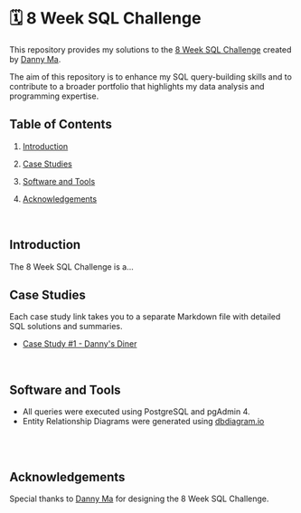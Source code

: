 # 🗓️ 8 Week SQL Challenge

This repository provides my solutions to the [8 Week SQL Challenge](https://8weeksqlchallenge.com/) created by [Danny Ma](https://www.linkedin.com/in/datawithdanny). 

The aim of this repository is to enhance my SQL query-building skills and to contribute to a broader portfolio that highlights my data analysis and programming expertise.
<br>

## Table of Contents
1. [Introduction](introduction)

2. [Case Studies](case-studies)

3. [Software and Tools](software-and-tools)

4. [Acknowledgements](acknowledgements)
</br>

## Introduction
The 8 Week SQL Challenge is a...
<br>

## Case Studies
Each case study link takes you to a separate Markdown file with detailed SQL solutions and summaries.
- [Case Study #1 - Danny's Diner](./Case_Study_1_Dannys_Diner/solutions.md)
</br>

## Software and Tools
- All queries were executed using PostgreSQL and pgAdmin 4.
- Entity Relationship Diagrams were generated using [dbdiagram.io](https://dbdiagram.io/home)
<br>
<br>

## Acknowledgements
Special thanks to [Danny Ma](https://www.linkedin.com/in/datawithdanny) for designing the 8 Week SQL Challenge.
<br>
<br>

